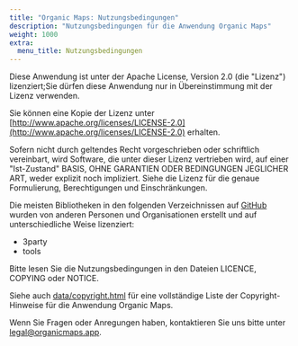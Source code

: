 ```yaml
---
title: "Organic Maps: Nutzungsbedingungen"
description: "Nutzungsbedingungen für die Anwendung Organic Maps"
weight: 1000
extra:
  menu_title: Nutzungsbedingungen
---
```


Diese Anwendung ist unter der Apache License, Version 2.0 (die "Lizenz") lizenziert;Sie dürfen diese Anwendung nur in Übereinstimmung mit der Lizenz verwenden.

Sie können eine Kopie der Lizenz unter [http://www.apache.org/licenses/LICENSE-2.0](http://www.apache.org/licenses/LICENSE-2.0) erhalten.

Sofern nicht durch geltendes Recht vorgeschrieben oder schriftlich vereinbart, wird Software, die unter dieser Lizenz vertrieben wird, auf einer "Ist-Zustand" BASIS, OHNE GARANTIEN ODER BEDINGUNGEN JEGLICHER ART, weder explizit noch impliziert. Siehe die Lizenz für die genaue Formulierung, Berechtigungen und Einschränkungen.

Die meisten Bibliotheken in den folgenden Verzeichnissen auf [GitHub](https://github.com/organicmaps/organicmaps) wurden von anderen Personen und Organisationen erstellt und auf unterschiedliche Weise lizenziert:

- 3party
- tools

Bitte lesen Sie die Nutzungsbedingungen in den Dateien LICENCE, COPYING oder NOTICE.

Siehe auch [data/copyright.html](https://github.com/organicmaps/organicmaps/blob/master/data/copyright.html) für eine vollständige Liste der Copyright-Hinweise für die Anwendung Organic Maps.

Wenn Sie Fragen oder Anregungen haben, kontaktieren Sie uns bitte unter [legal@organicmaps.app](mailto:legal@organicmaps.app).
